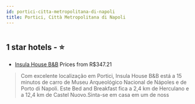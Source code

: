 ```yaml
---
id: portici-citta-metropolitana-di-napoli
title: Portici, Città Metropolitana di Napoli
---
```


<center><img src="https://i.travelapi.com/hotels/28000000/27410000/27401100/27401065/4df32d99_z.jpg" alt="" /></center>


##  1 star hotels - ⭐️

-    [Insula House B&B](https://www.hurb.com/br/aud/https://www.hurb.com/br/hotels/portici/insula-house-b-b-HT-SF4B?cmp=18055) Prices from R$347.21
   > Com excelente localização em Portici, Insula House B&B está a 15 minutos de carro de Museu Arqueológico Nacional de Nápoles e de Porto di Napoli.  Este Bed and Breakfast fica a 2,4 km de Herculano e a 12,4 km de Castel Nuovo.Sinta-se em casa em um de noss
